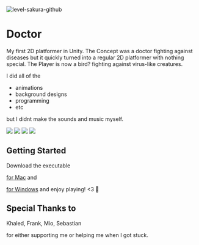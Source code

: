 ![level-sakura-github](https://user-images.githubusercontent.com/45998884/60607155-09c81c80-9dbd-11e9-876a-d3f1bec35d25.png)
# Doctor

My first 2D platformer in Unity. The Concept was a doctor fighting against diseases but it quickly turned into a regular 2D platformer with nothing special. The Player is now a bird? fighting against virus-like creatures. 

I did all of the 
* animations
* background designs
* programming
* etc

but I didnt make the sounds and music myself.

![](https://media.giphy.com/media/JmVIdPdAc0U9rGa6Vc/giphy.gif)
![](https://media.giphy.com/media/hSWKcFD8ZvycGaMsu3/giphy.gif)
![](https://media.giphy.com/media/ThugAhcKyJXZnr4yob/giphy.gif)
![](https://media.giphy.com/media/Xd0ytUOqKZ4GLvJZVk/giphy.gif)


## Getting Started

Download the executable

[for Mac](https://github.com/harukisaito/doctor/releases/download/1.0/Doctor.1.zip) and

[for Windows](https://github.com/harukisaito/doctor/releases/download/1.1/Doctor-Win.zip) and enjoy playing! <3 :rocket:

## Special Thanks to

Khaled,
Frank,
Mio,
Sebastian

for either supporting me or helping me when I got stuck.

